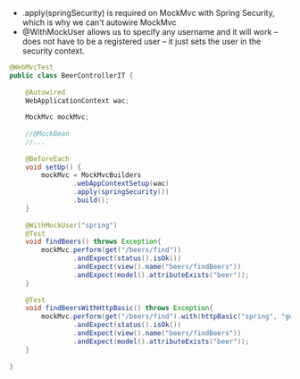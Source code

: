 - .apply(springSecurity) is required on MockMvc with Spring Security, which is why we can't autowire MockMvc
- @WithMockUser allows us to specify any username and it will work – does not have to be a registered user – it just sets the user in the security context.
	
```java
@WebMvcTest
public class BeerControllerIT {
 
    @Autowired
    WebApplicationContext wac;
 
    MockMvc mockMvc;
 
    //@MockBean
    //...
 
    @BeforeEach
    void setUp() {
        mockMvc = MockMvcBuilders
                .webAppContextSetup(wac)
                .apply(springSecurity())
                .build();
    }
 
    @WithMockUser("spring")
    @Test
    void findBeers() throws Exception{
        mockMvc.perform(get("/beers/find"))
                .andExpect(status().isOk())
                .andExpect(view().name("beers/findBeers"))
                .andExpect(model().attributeExists("beer"));
    }
 
    @Test
    void findBeersWithHttpBasic() throws Exception{
        mockMvc.perform(get("/beers/find").with(httpBasic("spring", "guru")))
                .andExpect(status().isOk())
                .andExpect(view().name("beers/findBeers"))
                .andExpect(model().attributeExists("beer"));
    }
 
}
```